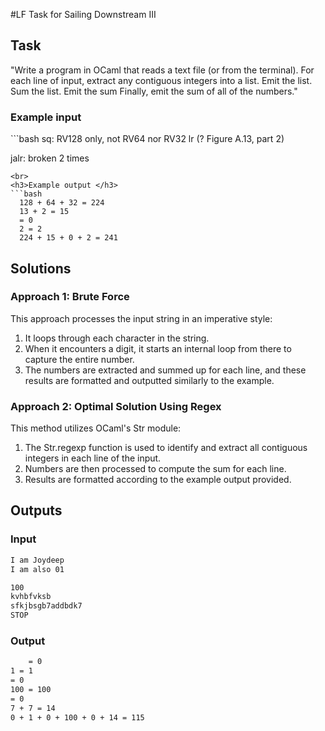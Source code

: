 #LF Task for Sailing Downstream III 

<h2>Task</h2> 
"Write a program in OCaml that reads a text file (or from the terminal). For each line of input, extract any contiguous integers into a list. Emit the list. Sum the list. Emit the sum Finally, emit the sum of all of the numbers."
<h3>Example input</h3>
```bash
  sq: RV128 only, not RV64 nor RV32
  lr (? Figure A.13, part 2)

  jalr: broken 2 times
```
<br>
<h3>Example output </h3>
```bash
  128 + 64 + 32 = 224
  13 + 2 = 15
  = 0
  2 = 2
  224 + 15 + 0 + 2 = 241
```

<h2>Solutions</h2>

<h3>Approach 1: Brute Force</h3>
This approach processes the input string in an imperative style:

1. It loops through each character in the string.
1. When it encounters a digit, it starts an internal loop from there to capture the entire number.
1. The numbers are extracted and summed up for each line, and these results are formatted and outputted similarly to the example.

<h3>Approach 2: Optimal Solution Using Regex</h3>
This method utilizes OCaml's Str module:

1. The Str.regexp function is used to identify and extract all contiguous integers in each line of the input.
1. Numbers are then processed to compute the sum for each line.
1. Results are formatted according to the example output provided.


<h2> Outputs </h2>

<h3> Input </h3>

```bash
I am Joydeep
I am also 01

100
kvhbfvksb
sfkjbsgb7addbdk7
STOP
```
<h3> Output </h3>

```bash
    = 0
1 = 1
= 0
100 = 100
= 0
7 + 7 = 14
0 + 1 + 0 + 100 + 0 + 14 = 115
```

